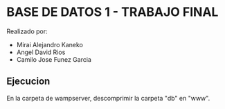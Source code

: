 # BASE DE DATOS 1 - TRABAJO FINAL

Realizado por:
- Mirai Alejandro Kaneko
- Angel David Rios
- Camilo Jose Funez Garcia

## Ejecucion

En la carpeta de wampserver, descomprimir la carpeta "db" en "www".